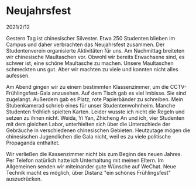 # Neujahrsfest
2021/2/12

Gestern Tag ist chinesischer Silvester. Etwa 250 Studenten blieben im Campus
und daher verbrachten das Neujahrsfest zusammen. Der Studentenverein organisierte
Aktivitäten für uns. Am Nachmittag breiteten wir chinesische Maultaschen vor. Obwohl wir bereits
Erwachsene sind, es schwer ist, eine schöne Maultasche zu machen.
Unsere Maultaschen schmeckten uns gut. Aber wir machten zu viele und konnten nicht alles
aufessen.

Am Abend gingen wir zu einem bestimmten Klassenzimmer, um die
CCTV-Frühlingsfest-Gala anzusehen. Auf dem Tisch gab es viel Imbisse.
Sie sind zugelangt. Außerdem gab es Platz, rote Papierbänder zu schreiben.
Mein Stubenkamerad schrieb eines für unser Studentenwohnheim. Manche Studenten
fröhlich spielten Karten. Leider wusste ich nicht die Regeln und setzen zu ihnen nicht.
Weida, Yi Yan, Zhicheng An und ich, vier Studenten mit dem gleichen Labor,
unterhielten sich über die Unterschiede der Gebräuche in verschiedenen chinesischen Gebieten. Heutzutage mögen die chinesischen Jugendlichen
die Gala nicht, weil es zu viele politische Propaganda enthaltet.

Wir verließen die Kassenzimmer nicht bis zum Beginn des neuen Jahres.
Per Telefon natürlich hatte ich Unterhaltung mit meinen Eltern.
Im Allgemeinen senden wir miteinander gute Wünsche auf WeChat.
Neue Technik macht es möglich, über Distanz "ein schönes Frühlingsfest" auszudrücken.